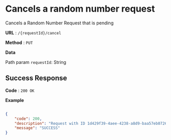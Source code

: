 # Cancels a random number request

 Cancels a Random Number Request that is pending

**URL** : `/{requestId}/cancel`


**Method** : `PUT`

**Data**

Path param `requestId`: String

## Success Response

**Code** : `200 OK`

 

**Example**

````json

{
    "code": 200,
    "description": "Request with ID 1d429f39-4aee-4238-a8d9-baa57eb0726e was canceled successfully",
    "message": "SUCCESS"
}

````

